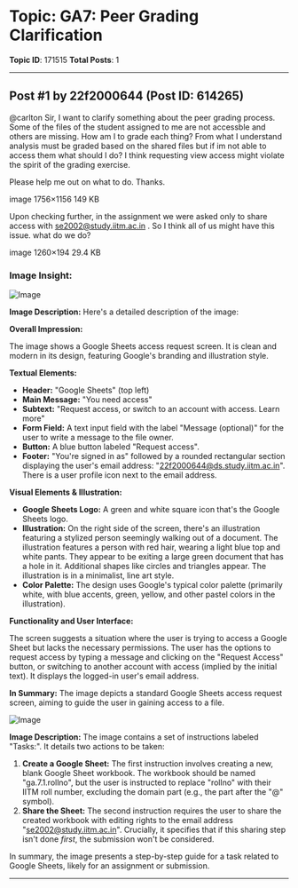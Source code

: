 # Topic: GA7: Peer Grading Clarification
**Topic ID**: 171515
**Total Posts**: 1

---

## Post #1 by 22f2000644 (Post ID: 614265)
@carlton
 Sir, I want to clarify something about the peer grading process. Some of the files of the student assigned to me are not accessble and others are missing. How am I to grade each thing? From what I understand analysis must be graded based on the shared files but if im not able to access them what should I do? I think requesting view access might violate the spirit of the grading exercise.


Please help me out on what to do. Thanks.


image
1756×1156 149 KB


Upon checking further, in the assignment we were asked only to share access with se2002@study.iitm.ac.in . So I think all of us might have this issue. what do we do?


image
1260×194 29.4 KB

### Image Insight:
![Image](https://europe1.discourse-cdn.com/flex013/uploads/iitm/optimized/3X/8/f/8fdfb4efc5210f5bc95e4ad37f87e11e7e9a0d6d_2_690x454.png)

**Image Description:** Here's a detailed description of the image:

**Overall Impression:**

The image shows a Google Sheets access request screen. It is clean and modern in its design, featuring Google's branding and illustration style.

**Textual Elements:**

*   **Header:** "Google Sheets" (top left)
*   **Main Message:** "You need access"
*   **Subtext:** "Request access, or switch to an account with access. Learn more"
*   **Form Field:** A text input field with the label "Message (optional)" for the user to write a message to the file owner.
*   **Button:** A blue button labeled "Request access".
*   **Footer:** "You're signed in as" followed by a rounded rectangular section displaying the user's email address: "22f2000644@ds.study.iitm.ac.in". There is a user profile icon next to the email address.

**Visual Elements & Illustration:**

*   **Google Sheets Logo:** A green and white square icon that's the Google Sheets logo.
*   **Illustration:** On the right side of the screen, there's an illustration featuring a stylized person seemingly walking out of a document. The illustration features a person with red hair, wearing a light blue top and white pants. They appear to be exiting a large green document that has a hole in it. Additional shapes like circles and triangles appear. The illustration is in a minimalist, line art style.
*   **Color Palette:** The design uses Google's typical color palette (primarily white, with blue accents, green, yellow, and other pastel colors in the illustration).

**Functionality and User Interface:**

The screen suggests a situation where the user is trying to access a Google Sheet but lacks the necessary permissions. The user has the options to request access by typing a message and clicking on the "Request Access" button, or switching to another account with access (implied by the initial text). It displays the logged-in user's email address.

**In Summary:** The image depicts a standard Google Sheets access request screen, aiming to guide the user in gaining access to a file.

![Image](https://europe1.discourse-cdn.com/flex013/uploads/iitm/optimized/3X/e/9/e92fa66a961cb1598b0688b555bf957e1e054f4e_2_690x106.png)

**Image Description:** The image contains a set of instructions labeled "Tasks:". It details two actions to be taken:

1.  **Create a Google Sheet:** The first instruction involves creating a new, blank Google Sheet workbook. The workbook should be named "ga.7.1.rollno", but the user is instructed to replace "rollno" with their IITM roll number, excluding the domain part (e.g., the part after the "@" symbol).
2.  **Share the Sheet:** The second instruction requires the user to share the created workbook with editing rights to the email address "se2002@study.iitm.ac.in". Crucially, it specifies that if this sharing step isn't done *first*, the submission won't be considered.

In summary, the image presents a step-by-step guide for a task related to Google Sheets, likely for an assignment or submission.

---

